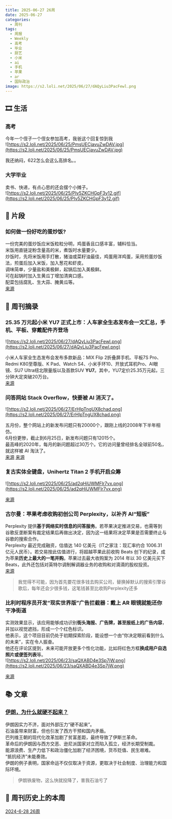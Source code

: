 ```yaml
---
title: 2025-06-27 26周
date: 2025-06-27
categories:
  - 周刊
tags:
  - 周报
  - Weekly
  - 高考
  - 毕业
  - 厨艺
  - 小米
  - ai
  - 手机
  - 苹果
  - ar
  - 国际政治
image: https://s2.loli.net/2025/06/27/dAQyLiu3PacFewl.png
---
```

## 🎞️ 生活
### 高考
今年一个侄子一个侄女参加高考，我爸这个回复惊到我  
![https://s2.loli.net/2025/06/25/PmsUECjavuZwDAV.jpg](https://s2.loli.net/2025/06/25/PmsUECjavuZwDAV.jpg)

我还纳闷，622怎么会这么高排名。。

### 大学毕业
卖书、快递，有点心思的还会摆个小摊子。  
![https://s2.loli.net/2025/06/25/PIv5ZKCHGpF3y12.gif](https://s2.loli.net/2025/06/25/PIv5ZKCHGpF3y12.gif)

## 💭 片段
### 如何做一份好吃的蛋炒饭?
一份完美的蛋炒饭应米饭粒粒分明，鸡蛋香且口感丰富，辅料恰当。  
米饭用直链淀粉含量高的米，煮饭时水量要少。  
炒饭时，先将米饭用手打散，猪油或菜籽油最佳，鸡蛋用洋鸡蛋，采用煎蛋炒饭法，煎蛋后加入米饭，加入葱花和虾皮。  
调味简单，少量盐和美极鲜，起锅后加入美极鲜。  
可在起锅时加入生黄瓜丁增加清爽口感。  
配菜包括腐乳、生大蒜、腌黄瓜等。  
[来源](https://daily.zhihu.com/story/9782085)

## 📰 周刊摘录
### 25.35 万元起小米 YU7 正式上市：人车家全生态发布会一文汇总，手机、平板、穿戴配件齐登场
![https://s2.loli.net/2025/06/27/dAQyLiu3PacFewl.png](https://s2.loli.net/2025/06/27/dAQyLiu3PacFewl.png)

小米人车家全生态发布会发布多款新品：MIX Flip 2折叠屏手机、平板7S Pro、Redmi K80至尊版、K Pad、Watch S4、小米手环10、开放式耳机Pro、AI眼镜、SU7 Ultra纽北限量版以及首款SUV **YU7**。其中，YU7定价25.35万元起，三分钟大定突破20万台。  
[来源](https://www.ithome.com/0/863/991.htm)


### 问答网站 Stack Overflow，快要被 AI 消灭了。
![https://s2.loli.net/2025/06/27/ErHIpTngUX8chad.png](https://s2.loli.net/2025/06/27/ErHIpTngUX8chad.png)

五月份，整个网站上的新发布问题只有20000个，跟刚上线的2008年下半年相仿。  
6月份更惨，截止到6月25日，新发布问题只有12015个。  
最高峰的2020年，每月的新问题超过30万个。它的访问量曾经排名全球前50名，就这样被 AI 淘汰了。  
[来源](https://www.ruanyifeng.com/blog/2025/06/weekly-issue-354.html) [来源](https://www.facebook.com/uyiewnil/posts/pfbid0n2adkNrGgh8TEZXrMfJhRF7KhonUW8CUsPpsjNijoXXQtVbtFyNBWrJLwD7nFca2l)

### 复古实体全键盘，Unihertz Titan 2 手机开启众筹
![https://s2.loli.net/2025/06/25/ad2qHiUWMFlr7vx.png](https://s2.loli.net/2025/06/25/ad2qHiUWMFlr7vx.png)

[来源](https://www.ithome.com/0/863/471.htm)

### 古尔曼：苹果考虑收购初创公司 Perplexity，以补齐 AI“短板”
Perplexity 提供**基于网络实时信息的问答服务**。若苹果决定推进交易，也需等到谷歌反垄断案有裁定结果后再做出决定，因为这一结果将决定苹果是否需要终止与谷歌的搜索合作。  
Perplexity 最近完成融资，估值达 140 亿美元（IT之家注：现汇率约合 1006.31 亿元人民币）。若交易按此估值进行，将超越苹果此前收购 Beats 创下的纪录，成为苹果**历史上最大的一笔并购**。苹果过去最大收购案为 2014 年以 30 亿美元买下 Beats，此外还包括对英特尔调制解调器业务的收购和对滴滴的股权投资。  
[来源](https://www.ithome.com/0/862/557.htm)
> 我觉得不可能，因为首先要花很多钱去购买公司，替换掉默认的搜索引擎谷歌后，每年还会少很多钱，这笔钱甚至比收购Perplexity还多

### 比利时程序员开发“现实世界版”广告拦截器：戴上 AR 眼镜就能还你干净街道
实测效果显示，该应用能够成功识别**街头海报、广告牌，甚至报纸上的广告内容**，并加以视觉遮挡，形成一个个红色标识。  
他表示，这个项目目前仍处于初期探索阶段，能设想一个由“你决定眼前看到什么的未来”，实在令人振奋。  
他还在评论区提到，未来可能开放更多个性化功能，比如将红色方框**换成用户自选照片或便签列表**等。  
![https://s2.loli.net/2025/06/23/saQXABD4e3Sp7jW.png](https://s2.loli.net/2025/06/23/saQXABD4e3Sp7jW.png)

[来源](https://www.ithome.com/0/862/889.htm)

## 📚 文章
### [伊朗，为什么就硬不起来？](https://www.huxiu.com/article/4501731.html?f=rss)
伊朗因实力不济，面对外部压力“硬不起来”。  
石油虽带来财富，但也引发了西方干预和国内矛盾。  
巴列维王朝的现代化改革加剧了贫富差距，最终导致了伊斯兰革命。  
革命后的伊朗因与西方交恶、逊尼派国家对立而陷入孤立，经济长期受制裁。  
能源浪费、生产力低下和政治僵化加剧了经济困境，货币贬值、民生艰难。  
“抵抗经济”未能奏效。  
伊朗的例子表明，国家命运不仅仅取决于资源，更取决于社会制度、治理能力和国际环境。
> 伊朗铁废物，这么快就投降了，害我石油亏了


## 📜 周刊历史上的本周
[2024-6-28 26周](https://2han99siegward.github.io/posts/2024W26/)
